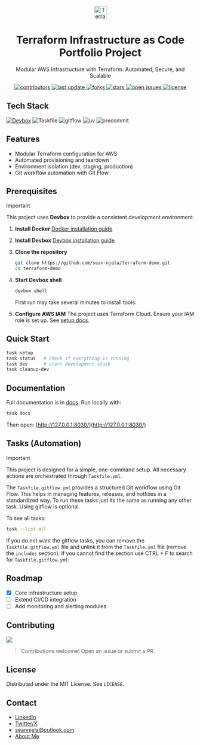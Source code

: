 <div align="center">

  <p>
    <img src="https://logo.svgcdn.com/l/terraform.svg" alt="Terraform" height="35" />
  </p>

  <h1>Terraform Infrastructure as Code Portfolio Project</h1>

  <p>
    Modular AWS Infrastructure with Terraform: Automated, Secure, and Scalable
  </p>

  <p>
    <a href="https://github.com/sean-njela/terraform-demo/graphs/contributors">
      <img src="https://img.shields.io/github/contributors/sean-njela/terraform-demo" alt="contributors" />
    </a>
    <a href="https://github.com/sean-njela/terraform-demo/commits/master">
      <img src="https://img.shields.io/github/last-commit/sean-njela/terraform-demo" alt="last update" />
    </a>
    <a href="https://github.com/sean-njela/terraform-demo/network/members">
      <img src="https://img.shields.io/github/forks/sean-njela/terraform-demo" alt="forks" />
    </a>
    <a href="https://github.com/sean-njela/terraform-demo/stargazers">
      <img src="https://img.shields.io/github/stars/sean-njela/terraform-demo" alt="stars" />
    </a>
    <a href="https://github.com/sean-njela/terraform-demo/issues/">
      <img src="https://img.shields.io/github/issues/sean-njela/terraform-demo" alt="open issues" />
    </a>
    <a href="https://github.com/sean-njela/terraform-demo/blob/master/LICENSE">
      <img src="https://img.shields.io/github/license/sean-njela/terraform-demo.svg" alt="license" />
    </a>
  </p>
</div>

## Tech Stack

[![Devbox](https://www.jetify.com/img/devbox/shield_moon.svg)](https://www.jetify.com/devbox/docs/contributor-quickstart/)
![Taskfile](https://img.shields.io/badge/Taskfile-3.44.0-green)
![gitflow](https://img.shields.io/badge/gitflow-1.12-green)
![uv](https://img.shields.io/badge/uv-0.8-green)
![precommit](https://img.shields.io/badge/precommit-4.3.0-green)

## Features
* Modular Terraform configuration for AWS
* Automated provisioning and teardown
* Environment isolation (dev, staging, production)
* Git workflow automation with Git Flow

## Prerequisites

> [!IMPORTANT]
> This project uses **Devbox** to provide a consistent development environment.

1. **Install Docker**
   [Docker installation guide](https://docs.docker.com/get-docker/)

2. **Install Devbox**
   [Devbox installation guide](https://www.jetify.com/devbox/docs/installing_devbox/)

3. **Clone the repository**
   ```bash
   git clone https://github.com/sean-njela/terraform-demo.git
   cd terraform-demo
   ```

4. **Start Devbox shell**

   ```bash
   devbox shell
   ```

   First run may take several minutes to install tools.

5. **Configure AWS IAM**
   The project uses Terraform Cloud. Ensure your IAM role is set up.
   See [setup docs](https://sean-njela.github.io/terraform-demo/0.1.1/2-project/setup/#setting-things-up).

## Quick Start

```bash
task setup
task status   # check if everything is running
task dev      # start development stack
task cleanup-dev
```

## Documentation

Full documentation is in [docs](docs/index.md). Run locally with:

```bash
task docs
```

Then open: [http://127.0.0.1:8030/](http://127.0.0.1:8030/)

## Tasks (Automation)

> [!IMPORTANT]
> This project is designed for a simple, one-command setup. All necessary actions are orchestrated through `Taskfile.yml`.

The `Taskfile.gitflow.yml` provides a structured Git workflow using Git Flow. This helps in managing features, releases, and hotfixes in a standardized way. To run these tasks just its the same as running any other task. Using gitflow is optional.

To see all tasks:

```bash
task --list-all
```

If you do not want the gitflow tasks, you can remove the `Taskfile.gitflow.yml` file and unlink it from the `Taskfile.yml` file (remove the `includes` section). If you cannot find the section use CTRL + F to search for `Taskfile.gitflow.yml`.

## Roadmap

* [x] Core infrastructure setup
* [ ] Extend CI/CD integration
* [ ] Add monitoring and alerting modules

## Contributing

<a href="https://github.com/sean-njela/terraform-demo/graphs/contributors">
  <img src="https://contrib.rocks/image?repo=sean-njela/terraform-demo" />
</a>

> Contributions welcome! Open an issue or submit a PR.

## License

Distributed under the MIT License. See `LICENSE`.

## Contact

* [LinkedIn](https://linkedin.com/in/sean-njela)
* [Twitter/X](https://x.com/devopssean)
* [seannjela@outlook.com](mailto:seannjela@outlook.com)
* [About Me](docs/4-about/0-about.md)